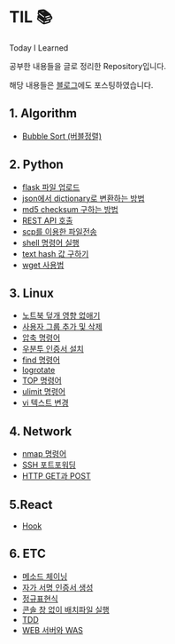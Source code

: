 # TIL 📚

Today I Learned

공부한 내용들을 글로 정리한 Repository입니다.

해당 내용들은 [블로그](https://my-devblog.tistory.com)에도 포스팅하였습니다.

## 1. Algorithm

- [Bubble Sort (버블정렬)](./algorithm/sort/bubble_sort.md)

## 2. Python

- [flask 파일 업로드](./python/flask_파일_업로드.md)
- [json에서 dictionary로 변환하는 방법](./python/json에서_dictionary로_변환하는_방법.md)
- [md5 checksum 구하는 방법](./python/md5_checksum_구하는_방법.md)
- [REST API 호출](./python/REST_API_호출.md)
- [scp를 이용한 파일전송](./python/scp를_이용한_파일전송.md)
- [shell 명령어 실행](./python/shell_명령어_실행.md)
- [text hash 값 구하기](./python/text_hash_값_구하기.md)
- [wget 사용법](./python/wget_사용법.md)

## 3. Linux

- [노트북 덮개 영향 없애기](./linux/리눅스_노트북_덮개_영향_없애기.md)
- [사용자 그룹 추가 및 삭제](./linux/사용자_그룹_추가_및_삭제.md)
- [압축 명령어](./linux/압축_명령어.md)
- [우분투 인증서 설치](./linux/우분투_인증서_설치.md)
- [find 명령어](./linux/find_명령어.md)
- [logrotate](./linux/logrotate.md)
- [TOP 명령어](./linux/TOP_명령어.md)
- [ulimit 명령어](./linux/ulimit_명령어.md)
- [vi 텍스트 변경](./linux/vi_텍스트_변경.md)

## 4. Network

- [nmap 명령어](./network/nmap_명령어.md)
- [SSH 포트포워딩](./network/SSH_포트포워딩.md)
- [HTTP GET과 POST](./network/HTTP_GET과_POST.md)

## 5.React

- [Hook](./react/Hook.md)

## 6. ETC

- [메소드 체이닝](./etc/메소드_체이닝.md)
- [자가 서명 인증서 생성](./etc/자가_서명_인증서_생성.md)
- [정규표현식](./etc/정규표현식.md)
- [콘솔 창 없이 배치파일 실행](./etc/콘솔_창_없이_배치파일_실행.md)
- [TDD](./etc/TDD.md)
- [WEB 서버와 WAS](./etc/WEB_서버와_WAS.md)
